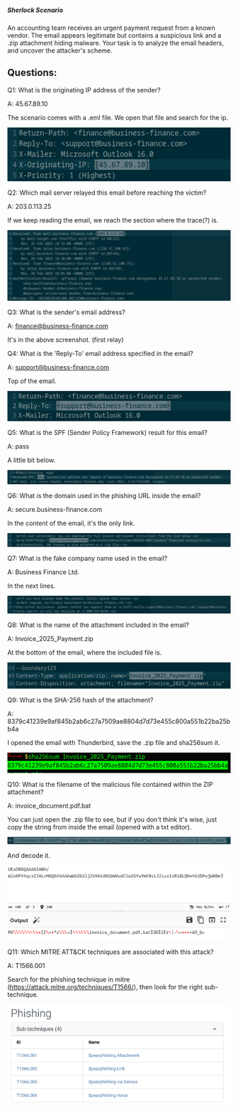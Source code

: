
##### Sherlock Scenario

An accounting team receives an urgent payment request from a known vendor. The email appears legitimate but contains a suspicious link and a .zip attachment hiding malware. Your task is to analyze the email headers, and uncover the attacker's scheme.


## Questions: 

Q1: What is the originating IP address of the sender?

A: 45.67.89.10

The scenario comes with a .eml file.
We open that file and search for the ip.

![](../../Img/Pasted%20image%2020250930230613.png)

Q2: Which mail server relayed this email before reaching the victim?

A: 203.0.113.25

If we keep reading the email, we reach the section where the trace(?) is.

![](../../Img/Pasted%20image%2020250930230842.png)

Q3: What is the sender's email address?

A: finance@business-finance.com

It's in the above screenshot. (first relay)

Q4: What is the 'Reply-To' email address specified in the email?

A: support@business-finance.com

Top of the email.

![](../../Img/Pasted%20image%2020250930231051.png)

Q5: What is the SPF (Sender Policy Framework) result for this email?

A: pass

A little bit below.

![](../../Img/Pasted%20image%2020250930231137.png)

Q6: What is the domain used in the phishing URL inside the email?

A: secure.business-finance.com

In the content of the email, it's the only link.

![](../../Img/Pasted%20image%2020250930231332.png)

Q7: What is the fake company name used in the email?

A: Business Finance Ltd.

In the next lines.

![](../../Img/Pasted%20image%2020250930231425.png)

Q8: What is the name of the attachment included in the email?

A: Invoice_2025_Payment.zip

At the bottom of the email, where the included file is.

![](../../Img/Pasted%20image%2020250930231525.png)

Q9: What is the SHA-256 hash of the attachment?

A: 8379c41239e9af845b2ab6c27a7509ae8804d7d73e455c800a551b22ba25bb4a

I opened the email with Thunderbird, save the .zip file and sha256sum it.

![](../../Img/Pasted%20image%2020250930232910.png)

Q10: What is the filename of the malicious file contained within the ZIP attachment?

A: invoice_document.pdf.bat

You can just open the .zip file to see, but if you don't think it's wise, just copy the string from inside the email (opened with a txt editor).

![](../../Img/Pasted%20image%2020250930233146.png)

And decode it.

![](../../Img/Pasted%20image%2020250930233205.png)

Q11: Which MITRE ATT&CK techniques are associated with this attack?

A: T1566.001

Search for the phishing technique in mitre (https://attack.mitre.org/techniques/T1566/), then look for the right sub-technique.

![](../../Img/Pasted%20image%2020250930233329.png)

